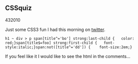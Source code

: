 <article><h1>CSSquiz</h1><time><span class="day">4</span><span class="month">3</span><span class="year">2010</span></time><p>Just some CSS3 fun I had this morning on <a href="http://twitter.com/wnas">twitter</a>.</p><pre><code>h1 ~ div > p span[title^='bo'] strong:last-child { 	color: red;}span[title$=foo] strong:first-child { 	font-style:italic;}span:not([title^='dd']) { 	font-size:2em;}</code></pre><p>If you feel like it I would like to see the html in the comments...</p></article>